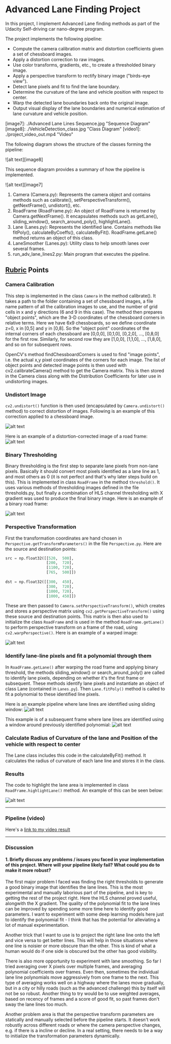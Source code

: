 # Advanced Lane Finding Project

In this project, I implement Advanced Lane finding methods as part of the Udacity Self-driving car nano-degree program.

The project implements the following pipeline:

* Compute the camera calibration matrix and distortion coefficients given a set of chessboard images.
* Apply a distortion correction to raw images.
* Use color transforms, gradients, etc., to create a thresholded binary image.
* Apply a perspective transform to rectify binary image ("birds-eye view").
* Detect lane pixels and fit to find the lane boundary.
* Determine the curvature of the lane and vehicle position with respect to center.
* Warp the detected lane boundaries back onto the original image.
* Output visual display of the lane boundaries and numerical estimation of lane curvature and vehicle position.

[//]: # (Image References)

[image1]: ./output_images/undistorted.png "Undistorted"
[image2]: ./output_images/road_undistorted.jpg "Road Transformed"
[image3]: ./output_images/thresholded.png "Binary Example"
[image4]: ./output_images/warped_example.png "Warp Example"
[image5]: ./output_images/lanes_sliding_window_1.png "Lanes"
[image5.1]: ./output_images/lanes_search_around_poly_1.png "Lanes"
[image5.2]: ./output_images/lanes_search_around_poly_2.png "Lanes 2"
[image5.3]: ./output_images/lanes_search_around_poly_3.png "Lanes 3"
[image6]: ./output_images/highlighted_lane.png "Highlighted Lanes 4"
[image7]: ./Advanced Lane Lines Sequence.jpg "Sequence Diagram"
[image8]: ./VehicleDetection_class.jpg "Class Diagram"
[video1]: ./project_video_out.mp4 "Video"

The following diagram shows the structure of the classes forming the pipeline:

![alt text][image8]

This sequence diagram provides a summary of how the pipeline is implemented.

![alt text][image7]

1. Camera (Camera.py): Represents the camera object and contains methods such as calibrate(), setPerspectiveTransform(), getNextFrame(), undistort(), etc.
2. RoadFrame (RoadFrame.py): An object of RoadFrame is returned by Camera.getNextFrame(). It encapsulates methods such as getLane(), sliding_window(), search_around_poly(), highlightLane().
3. Lane (Lanes.py): Represents the identified lane. Contains methods like fitPoly(), calculateByCoeffs(), calculateByFit(). RoadFrame.getLane() method returns an object of this class.
4. LaneSmoother (Lanes.py): Utility class to help smooth lanes over several frames.
5. run_adv_lane_lines2.py: Main program that executes the pipeline.

## [Rubric](https://review.udacity.com/#!/rubrics/571/view) Points

### Camera Calibration

This step is implemented in the class `Camera` in the method calibrate(). It takes a path to the folder containing a set of chessboard images, a file name pattern of all the calibration images to use, and the number of grid cells in x and y directions (6 and 9 in this case). The method then prepares "object points", which are the 3-D coordinates of the chessboard corners in relative terms. Here we have 6x9 chessboards, so we define coordinate z=0, x in [0,5] and y in [0,8]. So the "object point" coordinates of the internal corners of each chessboard are [0,0,0], [0,1,0], [0,2,0], ..., [0,8,0] for the first row. Similarly, for second row they are [1,0,0], [1,1,0], ..., [1,8,0], and so on for subsequent rows.

OpenCV's method findChessboardCorners is used to find "image points", i.e. the actual x,y pixel coordinates of the corners for each image. The list of object points and detected image points is then used with cv2.calibrateCamera() method to get the Camera matrix. This is then stored in the Camera class along with the Distribution Coefficients for later use in undistorting images.

### Undistort Image

`cv2.undistort()` function is then used (encapsulated by `Camera.undistort()` method) to correct distortion of images. Following is an example of this correction applied to a chessboard image.

![alt text][image1]

Here is an example of a distortion-corrected image of a road frame:
![alt text][image2]

### Binary Thresholding

Binary thresholding is the first step to separate lane pixels from non-lane pixels. Basically it should convert most pixels identified as a lane line as 1, and most others as 0 (it is not perfect and that's why later steps build on this). This is implemented in class `RoadFrame` in the method `threshold()`. It uses various methods of thresholding images defined in the file thresholds.py, but finally a combination of HLS channel thresholding with X gradient was used to produce the final binary image. Here is an example of a binary road frame:

![alt text][image3]

### Perspective Transformation

First the transformation coordinates are hand chosen in `Perspective.getTransformParameters()` in the file `Perspective.py`. Here are the source and destination points:

```python
src = np.float32([[520,  500],
                  [200,  720],
                  [1100, 720],
                  [765,  500]])
                  
dst = np.float32([[300,  450],
                  [300,  720],
                  [1000, 720],
                  [1000, 450]]) 
```

These are then passed to `Camera.setPerspectiveTransform()`, which creates and stores a perspective matrix using `cv2.getPerspectiveTransform()` using these source and destination points. This matrix is then also used to initialize the class `RoadFrame` and is used in the method `RoadFrame.getLane()` to perform perspective transform on a frame of the road, using `cv2.warpPerspective()`.
Here is an example of a warped image:

![alt text][image4]

### Identify lane-line pixels and fit a polynomial through them

In `RoadFrame.getLane()` after warping the road frame and applying binary threshold, the methods sliding_window() or search_around_poly() are called to identify lane pixels, depending on whether it's the first frame or subsequent. These methods identify lane pixels and instantiate an object of class Lane (contained in `Lanes.py`). Then `Lane.fitPoly()` method is called to fit a polynomial to these identified line pixels.

Here is an example pipeline where lane lines are identified using sliding window:
![alt text][image5]

This example is of a subsequent frame where lane lines are identified using a window around previously identified polynomial:
![alt text][image5.1]

### Calculate Radius of Curvature of the lane and Position of the vehicle with respect to center

The Lane class includes this code in the calculateByFit() method. It calculates the radius of curvature of each lane line and stores it in the class.

### Results

The code to highlight the lane area is implemented in class `RoadFrame.highlightLane()` method.  An example of this can be seen below:

![alt text][image6]

---

### Pipeline (video)

Here's a [link to my video result](./project_video_out.mp4)

---

### Discussion

#### 1. Briefly discuss any problems / issues you faced in your implementation of this project.  Where will your pipeline likely fail?  What could you do to make it more robust?

The first major problem I faced was finding the right thresholds to generate a good binary image that identifies the lane lines. This is the most experimental and manually laborious part of the pipeline, and is key to getting the rest of the project right. Here the HLS channel proved useful, alongwith the X gradient. The quality of the polynomial fit to the lane lines can be improved by spending some more time here to identify good parameters. I want to experiment with some deep learning models here just to identify the polynomial fit - I think that has the potential for alleviating a lot of manual experimentation. 

Another trick that I want to use is to project the right lane line onto the left and vice versa to get better lines. This will help in those situations where one line is noisier or more obscure than the other. This is kind of what a human would do if one side is obscured but the other has good visibility.

There is also more opportunity to experiment with lane smoothing. So far I tried averaging over X pixels over multiple frames, and averaging polynomial coefficients over frames. Even then, sometimes the individual lane line polynomials move aggressively from one frame to the next. This type of averaging works well on a highway where the lanes move gradually, but in a city or hilly roads (such as the advanced challenge) this by itself will not be so robust. Another thing to try would be to use weighted averages, based on recency of frames and a score of good fit, so past frames don't sway the lane lines too much.

Another problem area is that the perspective transform parameters are statically and manually selected before the pipeline starts. It doesn't work robustly across different roads or where the camera perspective changes, e.g. if there is a incline or decline. In a real setting, there needs to be a way to initialize the transformation parameters dynamically.
